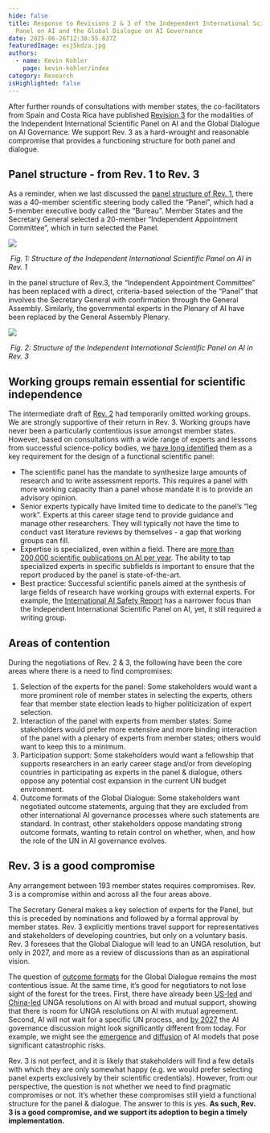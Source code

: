 ```yaml
---
hide: false
title: Response to Revisions 2 & 3 of the Independent International Scientific
  Panel on AI and the Global Dialogue on AI Governance
date: 2025-06-26T12:38:55.637Z
featuredImage: esj5kdza.jpg
authors:
  - name: Kevin Kohler
    page: kevin-kohler/index
category: Research
isHighlighted: false
---
```

After further rounds of consultations with member states, the co-facilitators from Spain and Costa Rica have published [Revision 3](https://www.un.org/global-digital-compact/sites/default/files/2025-06/ToR%20and%20Modalities%20Rev%203%20%2824%20June%202025%29.pdf) for the modalities of the Independent International Scientific Panel on AI and the Global Dialogue on AI Governance. We support Rev. 3 as a hard-wrought and reasonable compromise that provides a functioning structure for both panel and dialogue. 

## Panel structure - from Rev. 1 to Rev. 3

As a reminder, when we last discussed the [panel structure of Rev. 1](https://www.simoninstitute.ch/blog/post/response-to-revision-1-of-the-independent-international-scientific-panel-on-ai-and-the-global-dialogue-on-ai-governance/), there was a 40-member scientific steering body called the “Panel”, which had a 5-member executive body called the “Bureau”. Member States and the Secretary General selected a 20-member “Independent Appointment Committee”, which in turn selected the Panel.

![](https://lh7-rt.googleusercontent.com/docsz/AD_4nXfZJzvo1jzZ6wWUUBd_Ck1mp15_oqzR9wnVYVYo3P0Ar8xNRCSVCPTn06j2j2Wlr0_KnLTl2LyU-sHdm_x2dKnnt_0zMgHKSc5cjWuU63OJ72BvuzgxK51veIsBi0oENVNjbtsaOg?key=TfF4N2jDuYoqO8PZTC-q1Q)

 *Fig. 1: Structure of the Independent International Scientific Panel on AI in Rev. 1*

In the panel structure of Rev.3, the “Independent Appointment Committee” has been replaced with a direct, criteria-based selection of the “Panel” that involves the Secretary General with confirmation through the General Assembly. Similarly, the governmental experts in the Plenary of AI have been replaced by the General Assembly Plenary.

![](https://lh7-rt.googleusercontent.com/docsz/AD_4nXf17yPf5Dhz7yJ9Zr12Lb0SdTCrjdtcIpj2NajjMNYO8hbCSO9SSmY1IiZLAVFNNWWeVpuj3smKutyc-D9fhW_8dIyZDY1QWsWTNcECNx5CYwT7RYiKYo9Rt5kl64MUd_Uh4PcepA?key=TfF4N2jDuYoqO8PZTC-q1Q)

 *Fig. 2: Structure of the Independent International Scientific Panel on AI in Rev. 3*

## Working groups remain essential for scientific independence

The intermediate draft of [Rev. 2](https://www.un.org/global-digital-compact/sites/default/files/2025-06/tor_and_modalities_rev_2.pdf) had temporarily omitted working groups. We are strongly supportive of their return in Rev. 3. Working groups have never been a particularly contentious issue amongst member states. However, based on consultations with a wide range of experts and lessons from successful science-policy bodies, we [have long identified](https://drive.google.com/file/d/17mBzqt7foXThI9xcAP8gsTKan34Zk5Mv/view) them as a key requirement for the design of a functional scientific panel:

* The scientific panel has the mandate to synthesize large amounts of research and to write assessment reports. This requires a panel with more working capacity than a panel whose mandate it is to provide an advisory opinion.
* Senior experts typically have limited time to dedicate to the panel’s “leg work”. Experts at this career stage tend to provide guidance and manage other researchers. They will typically not have the time to conduct vast literature reviews by themselves - a gap that working groups can fill.
* Expertise is specialized, even within a field. There are [more than 200,000 scientific publications on AI per year](https://hai.stanford.edu/ai-index/2025-ai-index-report/research-and-development). The ability to tap specialized experts in specific subfields is important to ensure that the report produced by the panel is state-of-the-art.
* Best practice: Successful scientific panels aimed at the synthesis of large fields of research have working groups with external experts. For example, the [International AI Safety Report](https://assets.publishing.service.gov.uk/media/679a0c48a77d250007d313ee/International_AI_Safety_Report_2025_accessible_f.pdf) has a narrower focus than the Independent International Scientific Panel on AI, yet, it still required a writing group.

## Areas of contention

During the negotiations of Rev. 2 & 3, the following have been the core areas where there is a need to find compromises:

1. Selection of the experts for the panel: Some stakeholders would want a more prominent role of member states in selecting the experts, others fear that member state election leads to higher politicization of expert selection.
2. Interaction of the panel with experts from member states: Some stakeholders would prefer more extensive and more binding interaction of the panel with a plenary of experts from member states; others would want to keep this to a minimum.
3. Participation support: Some stakeholders would want a fellowship that supports researchers in an early career stage and/or from developing countries in participating as experts in the panel & dialogue, others oppose any potential cost expansion in the current UN budget environment.
4. Outcome formats of the Global Dialogue: Some stakeholders want negotiated outcome statements, arguing that they are excluded from other international AI governance processes where such statements are standard. In contrast, other stakeholders oppose mandating strong outcome formats, wanting to retain control on whether, when, and how the role of the UN in AI governance evolves.

## Rev. 3 is a good compromise

Any arrangement between 193 member states requires compromises. Rev. 3 is a compromise within and across all the four areas above. 

The Secretary General makes a key selection of experts for the Panel, but this is preceded by nominations and followed by a formal approval by member states. Rev. 3 explicitly mentions travel support for representatives and stakeholders of developing countries, but only on a voluntary basis. Rev. 3 foresees that the Global Dialogue will lead to an UNGA resolution, but only in 2027, and more as a review of discussions than as an aspirational vision.

The question of [outcome formats](https://www.simoninstitute.ch/blog/post/how-formal-should-it-be-outcome-formats-for-the-global-dialogue-on-ai-governance/) for the Global Dialogue remains the most contentious issue. At the same time, it’s good for negotiators to not lose sight of the forest for the trees. First, there have already been [US-led](https://digitallibrary.un.org/record/4040897?v=pdf) and [China-led](https://digitallibrary.un.org/record/4053245?v=pdf&ln=en) UNGA resolutions on AI with broad and mutual support, showing that there is room for UNGA resolutions on AI with mutual agreement. Second, AI will not wait for a specific UN process, and [by 2027](https://ai-2027.com/) the AI governance discussion might look significantly different from today. For example, we might see the [emergence](https://www.anthropic.com/news/activating-asl3-protections) and [diffusion](https://epoch.ai/blog/open-models-report) of AI models that pose significant catastrophic risks.

Rev. 3 is not perfect, and it is likely that stakeholders will find a few details with which they are only somewhat happy (e.g. we would prefer selecting panel experts exclusively by their scientific credentials). However, from our perspective, the question is not whether we need to find pragmatic compromises or not. It’s whether these compromises still yield a functional structure for the panel & dialogue. The answer to this is yes. **As such, Rev. 3 is a good compromise, and we support its adoption to begin a timely implementation.**